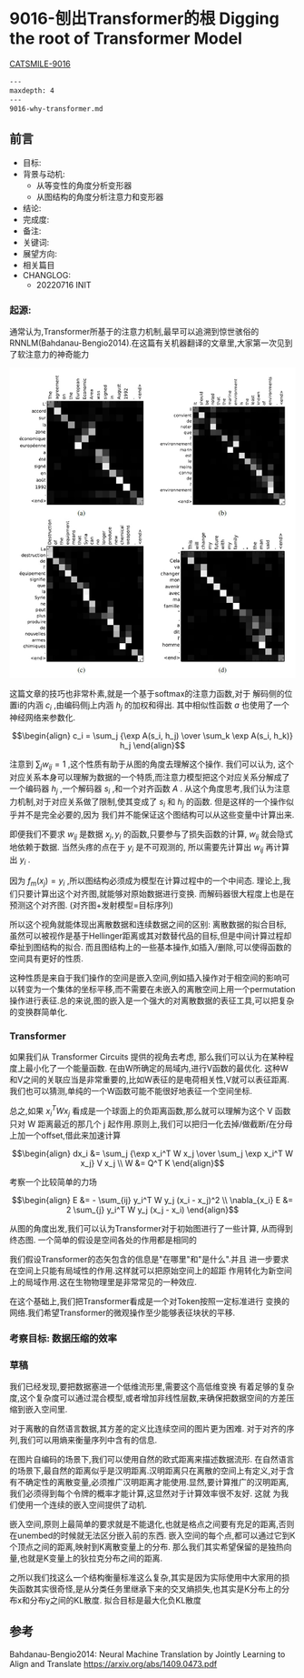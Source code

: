 # 9016-刨出Transformer的根 Digging the root of Transformer Model

[CATSMILE-9016](http://catsmile.info/9016-why-transformer.html)


```{toctree}
---
maxdepth: 4
---
9016-why-transformer.md
```

## 前言

- 目标:
- 背景与动机:
  - 从等变性的角度分析变形器
  - 从图结构的角度分析注意力和变形器
- 结论: 
- 完成度: 
- 备注: 
- 关键词: 
- 展望方向:
- 相关篇目
- CHANGLOG:
  - 20220716 INIT



### 起源:

通常认为,Transformer所基于的注意力机制,最早可以追溯到惊世骇俗的RNNLM(Bahdanau-Bengio2014).在这篇有关机器翻译的文章里,大家第一次见到了软注意力的神奇能力

![Bahdanau-Bengio2014 Figure 3 ](./9016-why-transformer-p1.jpg)

这篇文章的技巧也非常朴素,就是一个基于softmax的注意力函数,对于
解码侧的位置i的内涵 $c_i$ ,由编码侧j上内涵 $h_j$ 的加权和得出. 其中相似性函数 $a$ 也使用了一个神经网络来参数化.

$$\begin{align}
c_i = \sum_j {\exp A(s_i, h_j) \over \sum_k \exp A(s_i, h_k)} h_j
\end{align}$$ 

注意到 $\sum_j w_{ij}=1$ ,这个性质有助于从图的角度去理解这个操作. 我们可以认为, 这个对应关系本身可以理解为数据的一个特质,而注意力模型把这个对应关系分解成了一个编码器 $h_j$ ,一个解码器 $s_i$ ,和一个对齐函数 $A$ . 从这个角度思考,我们认为注意力机制,对于对应关系做了限制,使其变成了 $s_i$ 和 $h_j$ 的函数. 但是这样的一个操作似乎并不是完全必要的,因为
我们并不能保证这个图结构可以从这些变量中计算出来.

即便我们不要求 $w_{ij}$ 是数据 $x_j,y_i$ 的函数,只要参与了损失函数的计算, $w_{ij}$ 就会隐式地依赖于数据. 当然头疼的点在于 $y_i$ 是不可观测的, 所以需要先计算出 $w_{ij}$ 再计算出 $y_i$ .

因为 $f_m(x_j) = y_i$ ,所以图结构必须成为模型在计算过程中的一个中间态. 理论上,我们只要计算出这个对齐图,就能够对原始数据进行变换. 而解码器很大程度上也是在预测这个对齐图. (对齐图+发射模型=目标序列)

所以这个视角就能体现出离散数据和连续数据之间的区别: 离散数据的拟合目标,
虽然可以被视作是基于Hellinger距离或其对数替代品的目标,但是中间计算过程却牵扯到图结构的拟合. 而且图结构上的一些基本操作,如插入/删除,可以使得函数的空间具有更好的性质. 

这种性质是来自于我们操作的空间是嵌入空间,例如插入操作对于相空间的影响可以转变为一个集体的坐标平移,而不需要在未嵌入的离散空间上用一个permutation操作进行表征.总的来说,图的嵌入是一个强大的对离散数据的表征工具,可以把复杂的变换群简单化.

### Transformer

如果我们从 Transformer Circuits 提供的视角去考虑, 那么我们可以认为在某种程度上最小化了一个能量函数. 在由W所确定的局域内,进行V函数的最优化.
这种W和V之间的关联应当是非常重要的,比如W表征的是电荷相关性,V就可以表征距离. 我们也可以猜测,单纯的一个W函数可能不能很好地表征一个空间坐标. 

总之,如果 $x_i^T W x_j$ 看成是一个球面上的负距离函数,那么就可以理解为这个 V 函数只对 W 距离最近的那几个 j 起作用.原则上,我们可以把归一化去掉/做截断/在分母上加一个offset,借此来加速计算

$$\begin{align}
dx_i &= \sum_j {\exp x_i^T W x_j  \over \sum_j \exp x_i^T W x_j} V x_j \\
W    &= Q^T K
\end{align}$$

考察一个比较简单的力场

$$\begin{align}
E &= - \sum_{ij}   y_i^T W y_j  (x_i - x_j)^2 \\
\nabla_{x_i} E &= 2 \sum_{j}   y_i^T W y_j  (x_j - x_i)
\end{align}$$

从图的角度出发,我们可以认为Transformer对于初始图进行了一些计算,
从而得到终态图. 一个简单的假设是空间各处的作用都是相同的

我们假设Transformer的态矢包含的信息是"在哪里"和"是什么".并且
进一步要求在空间上只能有局域性的作用.这样就可以把原始空间上的超距
作用转化为新空间上的局域作用.这在生物物理里是非常常见的一种效应.

在这个基础上,我们把Transformer看成是一个对Token按照一定标准进行
变换的网络.我们希望Transformer的微观操作至少能够表征块状的平移.


### 考察目标: 数据压缩的效率

### 草稿

我们已经发现,要把数据塞进一个低维流形里,需要这个高低维变换
有着足够的复杂度,这个复杂度可以通过混合模型,或者增加非线性层数,来确保把数据空间的方差压缩到嵌入空间里.

对于离散的自然语言数据,其方差的定义比连续空间的图片更为困难. 对于对齐的序列,我们可以用熵来衡量序列中含有的信息. 

在图片自编码的场景下,我们可以使用自然的欧式距离来描述数据流形.
在自然语言的场景下,最自然的距离似乎是汉明距离.汉明距离只在离散的空间上有定义,对于含有不确定性的离散变量,必须推广汉明距离才能使用.显然,要计算推广的汉明距离,我们必须得到每个令牌的概率才能计算,这显然对于计算效率很不友好. 这就
为我们使用一个连续的嵌入空间提供了动机.

嵌入空间,原则上最简单的要求就是不能退化,也就是格点之间要有充足的距离,否则在unembed的时候就无法区分嵌入前的东西. 嵌入空间的每个点,都可以通过它到K个顶点之间的距离,映射到K离散变量上的分布. 那么我们其实希望保留的是独热向量,也就是K变量上的狄拉克分布之间的距离.

之所以我们找这么一个结构衡量标准这么复杂,其实是因为实际使用中大家用的损失函数其实很奇怪,是从分类任务里继承下来的交叉熵损失,也其实是K分布上的分布x和分布y之间的KL散度. 拟合目标是最大化负KL散度

## 参考

Bahdanau-Bengio2014: Neural Machine Translation by Jointly Learning to Align and Translate <https://arxiv.org/abs/1409.0473.pdf>
